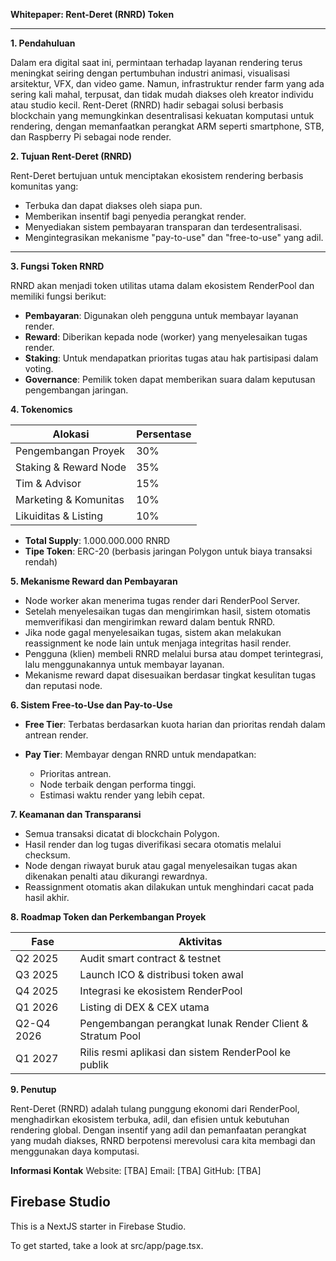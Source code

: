 **Whitepaper: Rent-Deret (RNRD) Token**

---

**1. Pendahuluan**

Dalam era digital saat ini, permintaan terhadap layanan rendering terus meningkat seiring dengan pertumbuhan industri animasi, visualisasi arsitektur, VFX, dan video game. Namun, infrastruktur render farm yang ada sering kali mahal, terpusat, dan tidak mudah diakses oleh kreator individu atau studio kecil. Rent-Deret (RNRD) hadir sebagai solusi berbasis blockchain yang memungkinkan desentralisasi kekuatan komputasi untuk rendering, dengan memanfaatkan perangkat ARM seperti smartphone, STB, dan Raspberry Pi sebagai node render.


**2. Tujuan Rent-Deret (RNRD)**

Rent-Deret bertujuan untuk menciptakan ekosistem rendering berbasis komunitas yang:

* Terbuka dan dapat diakses oleh siapa pun.
* Memberikan insentif bagi penyedia perangkat render.
* Menyediakan sistem pembayaran transparan dan terdesentralisasi.
* Mengintegrasikan mekanisme "pay-to-use" dan "free-to-use" yang adil.

---

**3. Fungsi Token RNRD**

RNRD akan menjadi token utilitas utama dalam ekosistem RenderPool dan memiliki fungsi berikut:

* **Pembayaran**: Digunakan oleh pengguna untuk membayar layanan render.
* **Reward**: Diberikan kepada node (worker) yang menyelesaikan tugas render.
* **Staking**: Untuk mendapatkan prioritas tugas atau hak partisipasi dalam voting.
* **Governance**: Pemilik token dapat memberikan suara dalam keputusan pengembangan jaringan.


**4. Tokenomics**

| Alokasi               | Persentase |
| --------------------- | ---------- |
| Pengembangan Proyek   | 30%        |
| Staking & Reward Node | 35%        |
| Tim & Advisor         | 15%        |
| Marketing & Komunitas | 10%        |
| Likuiditas & Listing  | 10%        |

* **Total Supply**: 1.000.000.000 RNRD
* **Tipe Token**: ERC-20 (berbasis jaringan Polygon untuk biaya transaksi rendah)


**5. Mekanisme Reward dan Pembayaran**

* Node worker akan menerima tugas render dari RenderPool Server.
* Setelah menyelesaikan tugas dan mengirimkan hasil, sistem otomatis memverifikasi dan mengirimkan reward dalam bentuk RNRD.
* Jika node gagal menyelesaikan tugas, sistem akan melakukan reassignment ke node lain untuk menjaga integritas hasil render.
* Pengguna (klien) membeli RNRD melalui bursa atau dompet terintegrasi, lalu menggunakannya untuk membayar layanan.
* Mekanisme reward dapat disesuaikan berdasar tingkat kesulitan tugas dan reputasi node.


**6. Sistem Free-to-Use dan Pay-to-Use**

* **Free Tier**: Terbatas berdasarkan kuota harian dan prioritas rendah dalam antrean render.
* **Pay Tier**: Membayar dengan RNRD untuk mendapatkan:

  * Prioritas antrean.
  * Node terbaik dengan performa tinggi.
  * Estimasi waktu render yang lebih cepat.


**7. Keamanan dan Transparansi**

* Semua transaksi dicatat di blockchain Polygon.
* Hasil render dan log tugas diverifikasi secara otomatis melalui checksum.
* Node dengan riwayat buruk atau gagal menyelesaikan tugas akan dikenakan penalti atau dikurangi rewardnya.
* Reassignment otomatis akan dilakukan untuk menghindari cacat pada hasil akhir.


**8. Roadmap Token dan Perkembangan Proyek**

| Fase       | Aktivitas                                                 |
| ---------- | --------------------------------------------------------- |
| Q2 2025    | Audit smart contract & testnet                            |
| Q3 2025    | Launch ICO & distribusi token awal                        |
| Q4 2025    | Integrasi ke ekosistem RenderPool                         |
| Q1 2026    | Listing di DEX & CEX utama                                |
| Q2-Q4 2026 | Pengembangan perangkat lunak Render Client & Stratum Pool |
| Q1 2027    | Rilis resmi aplikasi dan sistem RenderPool ke publik      |


**9. Penutup**

Rent-Deret (RNRD) adalah tulang punggung ekonomi dari RenderPool, menghadirkan ekosistem terbuka, adil, dan efisien untuk kebutuhan rendering global. Dengan insentif yang adil dan pemanfaatan perangkat yang mudah diakses, RNRD berpotensi merevolusi cara kita membagi dan menggunakan daya komputasi.


**Informasi Kontak**
Website: \[TBA]
Email: \[TBA]
GitHub: \[TBA]



## Firebase Studio

This is a NextJS starter in Firebase Studio.

To get started, take a look at src/app/page.tsx.
